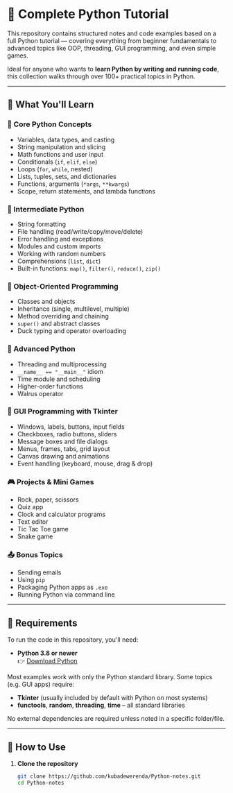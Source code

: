 # 🐍 Complete Python Tutorial

This repository contains structured notes and code examples based on a full Python tutorial — covering everything from beginner fundamentals to advanced topics like OOP, threading, GUI programming, and even simple games.

Ideal for anyone who wants to **learn Python by writing and running code**, this collection walks through over 100+ practical topics in Python.

---

## 🧠 What You'll Learn

### 📌 Core Python Concepts
- Variables, data types, and casting
- String manipulation and slicing
- Math functions and user input
- Conditionals (`if`, `elif`, `else`)
- Loops (`for`, `while`, nested)
- Lists, tuples, sets, and dictionaries
- Functions, arguments (`*args`, `**kwargs`)
- Scope, return statements, and lambda functions

### 🧰 Intermediate Python
- String formatting
- File handling (read/write/copy/move/delete)
- Error handling and exceptions
- Modules and custom imports
- Working with random numbers
- Comprehensions (`list`, `dict`)
- Built-in functions: `map()`, `filter()`, `reduce()`, `zip()`  

### 🧱 Object-Oriented Programming
- Classes and objects
- Inheritance (single, multilevel, multiple)
- Method overriding and chaining
- `super()` and abstract classes
- Duck typing and operator overloading

### 🧪 Advanced Python
- Threading and multiprocessing
- `__name__ == "__main__"` idiom
- Time module and scheduling
- Higher-order functions
- Walrus operator

### 🎨 GUI Programming with Tkinter
- Windows, labels, buttons, input fields
- Checkboxes, radio buttons, sliders
- Message boxes and file dialogs
- Menus, frames, tabs, grid layout
- Canvas drawing and animations
- Event handling (keyboard, mouse, drag & drop)

### 🎮 Projects & Mini Games
- Rock, paper, scissors
- Quiz app
- Clock and calculator programs
- Text editor
- Tic Tac Toe game
- Snake game

### 📤 Bonus Topics
- Sending emails
- Using `pip`
- Packaging Python apps as `.exe`
- Running Python via command line

---

## 💾 Requirements

To run the code in this repository, you'll need:

- **Python 3.8 or newer**  
  👉 [Download Python](https://www.python.org/downloads/)

Most examples work with only the Python standard library. Some topics (e.g. GUI apps) require:

- **Tkinter** (usually included by default with Python on most systems)
- **functools**, **random**, **threading**, **time** – all standard libraries

No external dependencies are required unless noted in a specific folder/file.

---

## 🚀 How to Use

1. **Clone the repository**  
   ```bash
   git clone https://github.com/kubadewerenda/Python-notes.git
   cd Python-notes

